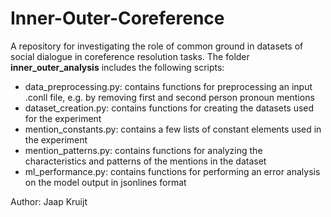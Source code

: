 # Inner-Outer-Coreference
A repository for investigating the role of common ground in datasets of social dialogue in coreference resolution tasks. The folder **inner_outer_analysis** includes the following scripts:

- data_preprocessing.py: contains functions for preprocessing an input .conll file, e.g. by removing first and second person pronoun mentions
- dataset_creation.py: contains functions for creating the datasets used for the experiment
- mention_constants.py: contains a few lists of constant elements used in the experiment
- mention_patterns.py: contains functions for analyzing the characteristics and patterns of the mentions in the dataset
- ml_performance.py: contains functions for performing an error analysis on the model output in jsonlines format

Author: Jaap Kruijt
